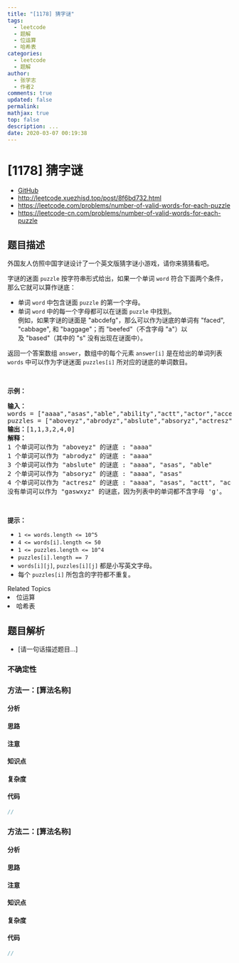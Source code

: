 ```yaml
---
title: "[1178] 猜字谜"
tags:
  - leetcode
  - 题解
  - 位运算
  - 哈希表
categories:
  - leetcode
  - 题解
author:
  - 张学志
  - 作者2
comments: true
updated: false
permalink:
mathjax: true
top: false
description: ...
date: 2020-03-07 00:19:38
---
```



# [1178] 猜字谜
* [GitHub](https://github.com/algoboy101/LeetCodeCrowdsource/tree/master/_posts/QA/%5B1178%5D%20%E7%8C%9C%E5%AD%97%E8%B0%9C.md)
* http://leetcode.xuezhisd.top/post/8f6bd732.html
* https://leetcode.com/problems/number-of-valid-words-for-each-puzzle
* https://leetcode-cn.com/problems/number-of-valid-words-for-each-puzzle


## 题目描述

<p>外国友人仿照中国字谜设计了一个英文版猜字谜小游戏，请你来猜猜看吧。</p>

<p>字谜的迷面&nbsp;<code>puzzle</code> 按字符串形式给出，如果一个单词&nbsp;<code>word</code>&nbsp;符合下面两个条件，那么它就可以算作谜底：</p>

<ul>
	<li>单词&nbsp;<code>word</code>&nbsp;中包含谜面&nbsp;<code>puzzle</code>&nbsp;的第一个字母。</li>
	<li>单词&nbsp;<code>word</code>&nbsp;中的每一个字母都可以在谜面&nbsp;<code>puzzle</code>&nbsp;中找到。<br>
	例如，如果字谜的谜面是 &quot;abcdefg&quot;，那么可以作为谜底的单词有 &quot;faced&quot;, &quot;cabbage&quot;, 和 &quot;baggage&quot;；而 &quot;beefed&quot;（不含字母 &quot;a&quot;）以及&nbsp;&quot;based&quot;（其中的 &quot;s&quot; 没有出现在谜面中）。</li>
</ul>

<p>返回一个答案数组&nbsp;<code>answer</code>，数组中的每个元素&nbsp;<code>answer[i]</code>&nbsp;是在给出的单词列表 <code>words</code> 中可以作为字谜迷面&nbsp;<code>puzzles[i]</code>&nbsp;所对应的谜底的单词数目。</p>

<p>&nbsp;</p>

<p><strong>示例：</strong></p>

<pre><strong>输入：</strong>
words = [&quot;aaaa&quot;,&quot;asas&quot;,&quot;able&quot;,&quot;ability&quot;,&quot;actt&quot;,&quot;actor&quot;,&quot;access&quot;], 
puzzles = [&quot;aboveyz&quot;,&quot;abrodyz&quot;,&quot;abslute&quot;,&quot;absoryz&quot;,&quot;actresz&quot;,&quot;gaswxyz&quot;]
<strong>输出：</strong>[1,1,3,2,4,0]
<strong>解释：</strong>
1 个单词可以作为 &quot;aboveyz&quot; 的谜底 : &quot;aaaa&quot; 
1 个单词可以作为 &quot;abrodyz&quot; 的谜底 : &quot;aaaa&quot;
3 个单词可以作为 &quot;abslute&quot; 的谜底 : &quot;aaaa&quot;, &quot;asas&quot;, &quot;able&quot;
2 个单词可以作为&nbsp;&quot;absoryz&quot; 的谜底 : &quot;aaaa&quot;, &quot;asas&quot;
4 个单词可以作为&nbsp;&quot;actresz&quot; 的谜底 : &quot;aaaa&quot;, &quot;asas&quot;, &quot;actt&quot;, &quot;access&quot;
没有单词可以作为&nbsp;&quot;gaswxyz&quot; 的谜底，因为列表中的单词都不含字母 &#39;g&#39;。
</pre>

<p>&nbsp;</p>

<p><strong>提示：</strong></p>

<ul>
	<li><code>1 &lt;= words.length &lt;= 10^5</code></li>
	<li><code>4 &lt;= words[i].length &lt;= 50</code></li>
	<li><code>1 &lt;= puzzles.length &lt;= 10^4</code></li>
	<li><code>puzzles[i].length == 7</code></li>
	<li><code>words[i][j]</code>, <code>puzzles[i][j]</code>&nbsp;都是小写英文字母。</li>
	<li>每个&nbsp;<code>puzzles[i]</code>&nbsp;所包含的字符都不重复。</li>
</ul>
<div><div>Related Topics</div><div><li>位运算</li><li>哈希表</li></div></div>


## 题目解析
* [请一句话描述题目...]

### 不确定性


### 方法一：[算法名称]

#### 分析

#### 思路

#### 注意

#### 知识点

#### 复杂度

#### 代码

```cpp
//
```


### 方法二：[算法名称]

#### 分析

#### 思路

#### 注意

#### 知识点

#### 复杂度

#### 代码

```cpp
//
```


